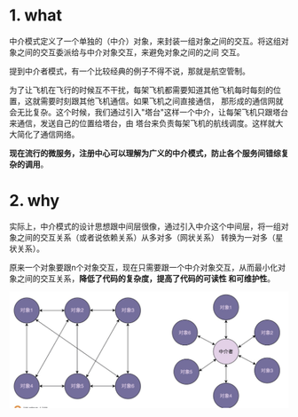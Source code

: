 
# 1. what
中介模式定义了一个单独的（中介）对象，来封装一组对象之间的交互。将这组对象之间的交互委派给与中介对象交互，来避免对象之间的之间
交互。

提到中介者模式，有一个比较经典的例子不得不说，那就是航空管制。

为了让飞机在飞行的时候互不干扰，每架飞机都需要知道其他飞机每时每刻的位置，这就需要时刻跟其他飞机通信。如果飞机之间直接通信，
那形成的通信网就会无比复杂。这个时候，我们通过引入"塔台"这样一个中介，让每架飞机只跟塔台来通信，发送自己的位置给塔台，由
塔台来负责每架飞机的航线调度。这样就大大简化了通信网络。

**现在流行的微服务，注册中心可以理解为广义的中介模式，防止各个服务间错综复杂的调用**。

# 2. why
实际上，中介模式的设计思想跟中间层很像，通过引入中介这个中间层，将一组对象之间的交互关系（或者说依赖关系）从多对多（网状关系）
转换为一对多（星状关系）。

原来一个对象要跟n个对象交互，现在只需要跟一个中介对象交互，从而最小化对象之间的交互关系，**降低了代码的复杂度，提高了代码的可读性
和可维护性**。

![avatar](./image/20200628142324.jpg)

